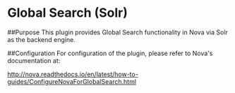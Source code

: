 # Global Search (Solr)

##Purpose
This plugin provides Global Search functionality in Nova via Solr as the backend engine.

##Configuration
For configuration of the plugin, please refer to Nova's documentation at:

http://nova.readthedocs.io/en/latest/how-to-guides/ConfigureNovaForGlobalSearch.html
